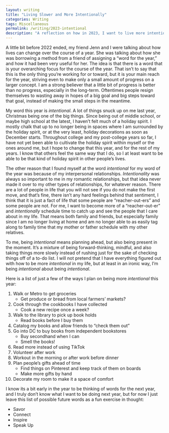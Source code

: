 ```yaml
---
layout: writing
title: "Living Slower and More Intentionally"
categories: Writing
tags: Miscellaneous
permalink: /writing/2023-intentional
description: "A reflection on how in 2023, I want to live more intentionally."
---
```


A little bit before 2022 ended, my friend Jenn and I were talking about how lives can change over the course of a year. She was talking about how she was borrowing a method from a friend of assigning a “word for the year,” and how it had been very useful for her. The idea is that there is a word that is your overarching focus for the course of the year. That isn’t to say that this is the only thing you’re working for or toward, but it is your main reach for the year, striving even to make only a small amount of progress on a larger concept. I am a strong believer that a little bit of progress is better than no progress, especially in the long-term. Oftentimes people resign themselves to wasting away in hopes of a big goal and big steps toward that goal, instead of making the small steps in the meantime.

My word this year is _intentional_. A lot of things snuck up on me last year, Christmas being one of the big things. Since being out of middle school, or maybe high school at the latest, I haven’t felt much of a holiday spirit. I mostly chalk that up to no longer being in spaces where I am surrounded by the holiday spirit, or at the very least, holiday decorations as soon as December starts. Throughout college and my post-college years so far, I have not yet been able to cultivate the holiday spirit within myself or the ones around me, but I hope to change that this year, and for the rest of my years. I know that others feel the same way that I do, so I at least want to be able to be that kind of holiday spirit in other people’s lives.

The other reason that I found myself at the word _intentional_ for my word of the year was because of my interpersonal relationships. _Intentionality_ was always so important to me in my romantic relationships, but that idea never made it over to my other types of relationships, for whatever reason. There are a lot of people in life that you will not see if you do not make the first move, and that’s fine, there isn’t any hard feelings behind that sentiment, I think that it is just a fact of life that some people are “reacher-out-ers” and some people are not. For me, I want to become more of a “reacher-out-er” and _intentionally_ schedule time to catch up and see the people that I care about in my life. That means both family and friends, but especially family since I am no longer living at home and am no longer able to as easily tag along to family time that my mother or father schedule with my other relatives.

To me, being _intentional_ means planning ahead, but also being present in the moment. It’s a mixture of being forward-thinking, mindful, and also taking things more slowly instead of rushing just for the sake of checking things off of a to-do list. I will not pretend that I have everything figured out with how to be more _intentional_ in my life, but at least in an ironic way, I’m being _intentional_ about being _intentional_.

Here is a list of just a few of the ways I plan on being more _intentional_ this year:
1. Walk or Metro to get groceries
    * Get produce or bread from local farmers’ markets?
2. Cook through the cookbooks I have collected
    * Cook a new recipe once a week?
3. Walk to the library to pick up book holds
    * Read books before I buy them
4. Catalog my books and allow friends to “check them out”
5. Go into DC to buy books from independent bookstores
    * Buy secondhand when I can
    * Smell the books!
6. Read more instead of using TikTok
7. Volunteer after work
8. Workout in the morning or after work before dinner
9. Plan people’s gifts ahead of time
    * Find things on Pinterest and keep track of them on boards
    * Make more gifts by hand
10. Decorate my room to make it a space of comfort

I know its a bit early in the year to be thinking of words for the next year, and I truly don’t know what I want to be doing next year, but for now I just leave this list of possible future words as a fun exercise in thought:
* Savor
* Connect
* Inspire
* Speak Up
